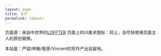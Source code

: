 ```yaml
---
layout: page
title: 关于
permalink: /about/
---
```


页面源：来自中世界的[LOFFTER](https://fromendworld.github.io/LOFFER/document/)
页面上的UI美术图标：同上，会尽快使用页面主人的原创替换。

本站是：严钺/林衡/柩荼/Vincent的写作产出自留地。
